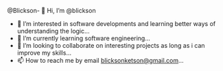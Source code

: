 @Blickson- 👋 Hi, I’m @blickson
- 👀 I’m interested in  software developments and learning better ways of understanding the logic...
- 🌱 I’m currently learning  software engineering...
- 💞️ I’m looking to collaborate on interesting projects as long as i can improve my skills...
- 📫 How to reach me  by email blicksonketson@gmail.com...

<!---
blickson/blickson is a ✨ special ✨ repository because its `README.md` (this file) appears on your GitHub profile.
You can click the Preview link to take a look at your changes.
--->
